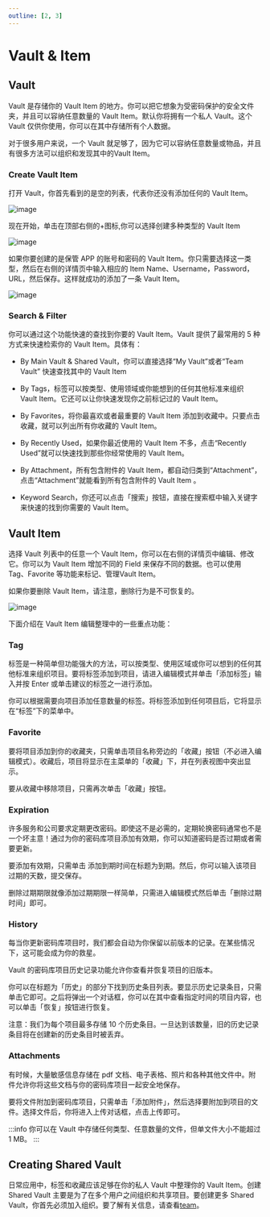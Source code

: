 ```yaml
---
outline: [2, 3]
---
```


# Vault & Item

## Vault

Vault 是存储你的 Vault Item 的地方。你可以把它想象为受密码保护的安全文件夹，并且可以容纳任意数量的 Vault Item。默认你将拥有一个私人 Vault。这个 Vault 仅供你使用，你可以在其中存储所有个人数据。

对于很多用户来说，一个 Vault 就足够了，因为它可以容纳任意数量或物品，并且有很多方法可以组织和发现其中的Vault Item。

### Create Vault Item

打开 Vault，你首先看到的是空的列表，代表你还没有添加任何的 Vault Item。

![image](/images/how-to/terminus/vault.jpg)

现在开始，单击在顶部右侧的+图标,你可以选择创建多种类型的 Vault Item

![image](/images/how-to/terminus/vault_dialog.jpg)

如果你要创建的是保管 APP 的账号和密码的 Vault Item。你只需要选择这一类型，然后在右侧的详情页中输入相应的 Item Name、Username，Password，URL，然后保存。这样就成功的添加了一条 Vault Item。

![image](/images/how-to/terminus/vault_new_vault.jpg)

### Search & Filter

你可以通过这个功能快速的查找到你要的 Vault Item。Vault 提供了最常用的 5 种方式来快速检索你的 Vault Item。具体有：

- By Main Vault & Shared Vault，你可以直接选择“My Vault”或者“Team Vault” 快速查找其中的 Vault Item

- By Tags，标签可以按类型、使用领域或你能想到的任何其他标准来组织 Vault Item。它还可以让你快速发现你之前标记过的 Vault Item。

- By Favorites，将你最喜欢或者最重要的 Vault Item 添加到收藏中。只要点击收藏，就可以列出所有你收藏的 Vault Item。

- By Recently Used，如果你最近使用的 Vault Item 不多，点击“Recently Used”就可以快速找到那些你经常使用的 Vault Item。

- By Attachment，所有包含附件的 Vault Item，都自动归类到“Attachment”，点击“Attachment”就能看到所有包含附件的 Vault Item 。

- Keyword Search，你还可以点击「搜索」按钮，直接在搜索框中输入关键字来快速的找到你需要的 Vault Item。


## Vault Item

选择 Vault 列表中的任意一个 Vault Item，你可以在右侧的详情页中编辑、修改它。你可以为 Vault Item 增加不同的 Field 来保存不同的数据。也可以使用 Tag、Favorite 等功能来标记、管理Vault Item。

如果你要删除 Vault Item，请注意，删除行为是不可恢复的。

![image](/images/how-to/terminus/vault_edit.jpg)

下面介绍在 Vault Item 编辑整理中的一些重点功能：

### Tag

标签是一种简单但功能强大的方法，可以按类型、使用区域或你可以想到的任何其他标准来组织项目。要将标签添加到项目，请进入编辑模式并单击「添加标签」输入并按 Enter 或单击建议的标签之一进行添加。

你可以根据需要向项目添加任意数量的标签。将标签添加到任何项目后，它将显示在“标签”下的菜单中。

### Favorite

要将项目添加到你的收藏夹，只需单击项目名称旁边的「收藏」按钮（不必进入编辑模式）。收藏后，项目将显示在主菜单的「收藏」下，并在列表视图中突出显示。

要从收藏中移除项目，只需再次单击「收藏」按钮。

### Expiration

许多服务和公司要求定期更改密码。即使这不是必需的，定期轮换密码通常也不是一个坏主意！通过为你的密码库项目添加有效期，你可以知道密码是否过期或者需要更新。

要添加有效期，只需单击 添加到期时间在标题为到期。然后，你可以输入该项目过期的天数，提交保存。

删除过期期限就像添加过期期限一样简单，只需进入编辑模式然后单击「删除过期时间」即可。

### History

每当你更新密码库项目时，我们都会自动为你保留以前版本的记录。在某些情况下，这可能会成为你的救星。

Vault 的密码库项目历史记录功能允许你查看并恢复项目的旧版本。

你可以在标题为「历史」的部分下找到历史条目列表。要显示历史记录条目，只需单击它即可。之后将弹出一个对话框，你可以在其中查看指定时间的项目内容，也可以单击「恢复」按钮进行恢复。

注意：我们为每个项目最多存储 10 个历史条目。一旦达到该数量，旧的历史记录条目将在创建新的历史条目时被丢弃。

### Attachments

有时候，大量敏感信息存储在 pdf 文档、电子表格、照片和各种其他文件中。附件允许你将这些文档与你的密码库项目一起安全地保存。

要将文件附加到密码库项目，只需单击「添加附件」，然后选择要附加到项目的文件。选择文件后，你将进入上传对话框，点击上传即可。

:::info
你可以在 Vault 中存储任何类型、任意数量的文件，但单文件大小不能超过 1 MB。
:::

## Creating Shared Vault

日常应用中，标签和收藏应该足够在你的私人 Vault 中整理你的 Vault Item。创建 Shared Vault 主要是为了在多个用户之间组织和共享项目。要创建更多 Shared Vault，你首先必须加入组织。要了解有关信息，请查看[team](./team.md)。
